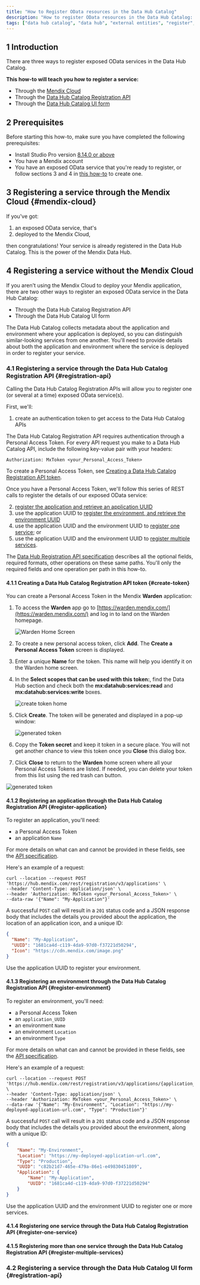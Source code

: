 ```yaml
---
title: "How to Register OData resources in the Data Hub Catalog"
description: "How to register OData resources in the Data Hub Catalog: through the Mendix Cloud, using the Registration API, or in the UI form"
tags: ["data hub catalog", "data hub", "external entities", "register", "published OData service" ,"how to", "registration"]
---
```


## 1 Introduction

There are three ways to register exposed OData services in the Data Hub Catalog.

**This how-to will teach you how to register a service:**

* Through the [Mendix Cloud](#mendix-cloud)
* Through the [Data Hub Catalog Registration API](#registration-api)
* Through the [Data Hub Catalog UI form](#registration-form)


## 2 Prerequisites

Before starting this how-to, make sure you have completed the following prerequisites:

* Install Studio Pro version [8.14.0 or above](https://marketplace.mendix.com/link/studiopro/)
* You have a Mendix account
* You have an exposed OData service that you're ready to register, or follow sections 3 and 4 in [this how-to](https://docs.mendix.com/data-hub/share-data/) to create one.


## 3 Registering a service through the Mendix Cloud {#mendix-cloud}


If you've got:

1. an exposed OData service, that's
2. deployed to the Mendix Cloud,

then congratulations! Your service is already registered in the Data Hub Catalog. This is the power of the Mendix Data Hub.

## 4 Registering a service without the Mendix Cloud

If you aren't using the Mendix Cloud to deploy your Mendix application, there are two other ways to register an exposed OData service in the Data Hub Catalog:

* Through the Data Hub Catalog Registration API
* Through the Data Hub Catalog UI form

The Data Hub Catalog collects metadata about the application and environment where your application is deployed, so you can distinguish similar-looking services from one another. You'll need to provide details about both the application and environment where the service is deployed in order to register your service.

### 4.1 Registering a service through the Data Hub Catalog Registration API {#registration-api}

Calling the Data Hub Catalog Registration APIs will allow you to register one (or several at a time) exposed OData service(s). 

First, we'll:

1. create an authentication token to get access to the Data Hub Catalog APIs

The Data Hub Catalog Registration API requires authentication through a Personal Access Token. For every API request you make to a Data Hub Catalog API, include the following key-value pair with your headers:

`Authorization: MxToken <your_Personal_Access_Token>`

To create a Personal Access Token, see [Creating a Data Hub Catalog Registration API token](#create-token).

Once you have a Personal Access Token, we'll follow this series of REST calls to register the details of our exposed OData service:

2. [register the application and retrieve an application UUID](#register-application)
3. use the application UUID to [register the environment, and retrieve the environment UUID](#register-environment)
4. use the application UUID and the environment UUID to [register one service](#register-one-service); or 
5. use the application UUID and the environment UUID to [register multiple services](#register-multiple-services).

The [Data Hub Registration API specification](https://datahub-spec.s3.eu-central-1.amazonaws.com/registration.html) describes all the optional fields, required formats, other operations on these same paths. You'll only the required fields and one operation per path in this how-to. 

#### 4.1.1 Creating a Data Hub Catalog Registration API token {#create-token}

You can create a Personal Access Token in the Mendix **Warden** application: 

1. To access the **Warden** app go to [https://warden.mendix.com/](https://warden.mendix.com/) and log in to land on the Warden homepage.

    ![Warden Home Screen](attachments/warden-home-screen.png)

2. To create a new personal access token, click **Add**. The **Create a Personal Access Token** screen is displayed.

3. Enter a unique **Name** for the token. This name will help you identify it on the Warden home screen.

4. In the **Select scopes that can be used with this token:**, find the Data Hub section and check both the **mx:datahub:services:read** and **mx:datahub:services:write** boxes.
	
	![create token home](attachments/create-token.png)
    
5. Click **Create**. The token will be generated and displayed in a pop-up window:

    ![generated token](attachments/generated-token.png)

6. Copy the **Token secret** and keep it token in a secure place. You will not get another chance to view this token once you **Close** this dialog box.

7. Click **Close** to return to the **Warden** home screen where all your Personal Access Tokens are listed. If needed, you can delete your token from this list using the red trash can button.

![generated token](attachments/warden-home-with-token.png)

#### 4.1.2 Registering an application through the Data Hub Catalog Registration API {#register-application}

To register an application, you'll need:

- a Personal Access Token
- an application `Name`

For more details on what can and cannot be provided in these fields, see the [API specification](https://datahub-spec.s3.eu-central-1.amazonaws.com/registration.html#/Register/post_applications).

Here's an example of a request:

```curl
curl --location --request POST 'https://hub.mendix.com/rest/registration/v3/applications' \
--header 'Content-Type: application/json' \
--header 'Authorization: MxToken <your_Personal_Access_Token>' \
--data-raw '{"Name": "My-Application"}'
```
A successful `POST` call will result in a `201` status code and a JSON response body that includes the details you provided about the application, the location of an application icon, and a unique ID:


```json
{
  "Name": "My-Application",
  "UUID": "1681ca4d-c119-4da9-97d0-f37221d50294",
  "Icon": "https://cdn.mendix.com/image.png"
}
```

Use the application UUID to register your environment.

#### 4.1.3 Registering an environment through the Data Hub Catalog Registration API {#register-environment}

To register an environment, you'll need:

- a Personal Access Token
- an `application_UUID`
- an environment `Name`
- an environment `Location`
- an environment `Type`

For more details on what can and cannot be provided in these fields, see the [API specification](https://datahub-spec.s3.eu-central-1.amazonaws.com/registration.html#/Register/post_applications__AppUUID__environments). 

Here's an example of a request:

```curl
curl --location --request POST 'https://hub.mendix.com/rest/registration/v3/applications/{application_UUID}/environments' \
--header 'Content-Type: application/json' \
--header 'Authorization: MxToken <your_Personal_Access_Token>' \
--data-raw '{"Name": "My-Environment", "Location": "https://my-deployed-application-url.com", "Type": "Production"}'
```

A successful `POST` call will result in a `201` status code and a JSON response body that includes the details you provided about the environment, along with a unique ID:

```json
{
​    "Name": "My-Environment",
​    "Location": "https://my-deployed-application-url.com",
​    "Type": "Production",
​    "UUID": "c82b21d7-465e-479a-86e1-e49830451809",
​    "Application": {
​        "Name": "My-Application",
​        "UUID": "1681ca4d-c119-4da9-97d0-f37221d50294"
​    }
}
```

Use the application UUID and the environment UUID to register one or more services.


#### 4.1.4 Registering one service through the Data Hub Catalog Registration API {#register-one-service}


#### 4.1.5 Registering more than one service through the Data Hub Catalog Registration API {#register-multiple-services}



### 4.2 Registering a service through the Data Hub Catalog UI form {#registration-api}
